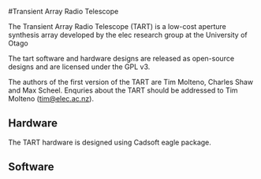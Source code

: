 #Transient Array Radio Telescope

The Transient Array Radio Telescope (TART) is a low-cost aperture synthesis array
developed by the elec research group at the University of Otago

The tart software and hardware designs are released as open-source designs and are
licensed under the GPL v3.

The authors of the first version of the TART are Tim Molteno, Charles Shaw and Max 
Scheel. Enquries about the TART should be addressed to Tim Molteno (tim@elec.ac.nz). 

## Hardware

The TART hardware is designed using Cadsoft eagle package.

## Software 
